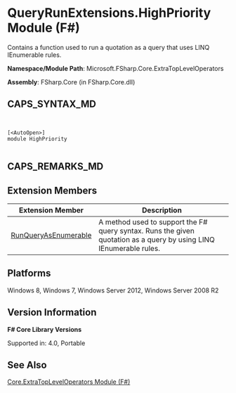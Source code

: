 # QueryRunExtensions.HighPriority Module (F#)

Contains a function used to run a quotation as a query that uses LINQ IEnumerable rules.

**Namespace/Module Path**: Microsoft.FSharp.Core.ExtraTopLevelOperators

**Assembly**: FSharp.Core (in FSharp.Core.dll)


## CAPS_SYNTAX_MD



```


[<AutoOpen>]
module HighPriority


```



## CAPS_REMARKS_MD

## Extension Members


|Extension Member|Description|
|----------------|-----------|
|[RunQueryAsEnumerable](http://msdn.microsoft.com/en-us/library/35b75b8f-0b17-452b-a3f6-b3e52b9ad6e9)|A method used to support the F# query syntax. Runs the given quotation as a query by using LINQ IEnumerable rules.|

## Platforms
Windows 8, Windows 7, Windows Server 2012, Windows Server 2008 R2


## Version Information
**F# Core Library Versions**

Supported in: 4.0, Portable




## See Also
[Core.ExtraTopLevelOperators Module &#40;F&#35;&#41;](Core.ExtraTopLevelOperators+Module+%28F%23%29.md)

